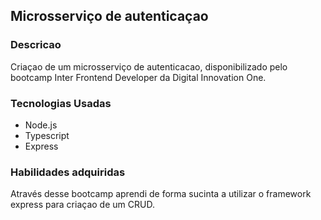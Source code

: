 ## Microsserviço de autenticaçao

### Descricao
Criaçao de um microsserviço de autenticacao, disponibilizado pelo bootcamp Inter Frontend Developer da Digital Innovation One.

### Tecnologias Usadas

<ul>
    <li>Node.js</li>
    <li>Typescript</li>
    <li>Express</li>
</ul>

### Habilidades adquiridas

Através desse bootcamp aprendi de forma sucinta a utilizar o framework express para criaçao de um CRUD.

